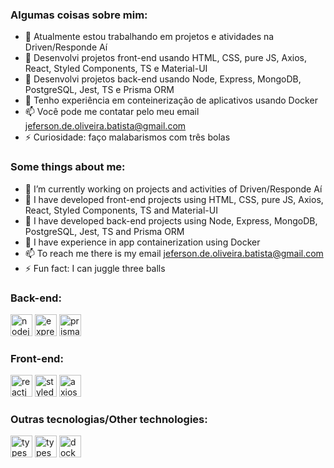 ### Algumas coisas sobre mim:

- 🔭 Atualmente estou trabalhando em projetos e atividades na Driven/Responde Aí
- 🌱 Desenvolvi projetos front-end usando HTML, CSS, pure JS, Axios, React, Styled Components, TS e Material-UI
- 🌱 Desenvolvi projetos back-end usando Node, Express, MongoDB, PostgreSQL, Jest, TS e Prisma ORM
- 🌱 Tenho experiência em conteinerização de aplicativos usando Docker
- 📫 Você pode me contatar pelo meu email jeferson.de.oliveira.batista@gmail.com
- ⚡ Curiosidade: faço malabarismos com três bolas

### Some things about me:

- 🔭 I’m currently working on projects and activities of Driven/Responde Aí
- 🌱 I have developed front-end projects using HTML, CSS, pure JS, Axios, React, Styled Components, TS and Material-UI
- 🌱 I have developed back-end projects using Node, Express, MongoDB, PostgreSQL, Jest, TS and Prisma ORM
- 🌱 I have experience in app containerization using Docker
- 📫 To reach me there is my email jeferson.de.oliveira.batista@gmail.com
- ⚡ Fun fact: I can juggle three balls

### Back-end:

<div>
  <img style="background: white;" src="https://img.shields.io/badge/Node.js-43853D?style=for-the-badge&logo=node.js&logoColor=white" alt="nodejs" height="35" /> 

  <img src="https://img.shields.io/badge/Express.js-404D59?style=for-the-badge" alt="express" height="35" />
  
  <img src="https://img.shields.io/badge/Prisma-3982CE?style=for-the-badge&logo=Prisma&logoColor=white" alt="prisma-orm" height="35" />
</div>

### Front-end: 

<div>
  <img src="https://img.shields.io/badge/react-app%20-%2320232a.svg?&style=for-the-badge&color=60ddf9&logo=react&logoColor=%2361DAFB" alt="reactjs" height="35" />
  
  <img src="https://img.shields.io/badge/styled--components-DB7093?style=for-the-badge&logo=styled-components&logoColor=white" alt="styled-components" height="35" />
  
  <img src="https://img.shields.io/badge/axios%20-%2320232a.svg?&style=for-the-badge&color=informational" alt="axios" height="35" />
</div>

### Outras tecnologias/Other technologies:

<div>
  <img src="https://img.shields.io/badge/TypeScript-007ACC?style=for-the-badge&logo=typescript&logoColor=white" alt="typescript" height="35" />
  
  <img src="https://img.shields.io/badge/Jest-C21325?style=for-the-badge&logo=jest&logoColor=white" alt="typescript" height="35" />
  
  <img src="https://img.shields.io/badge/Docker-2CA5E0?style=for-the-badge&logo=docker&logoColor=white" alt="docker" height="35" />
</div>
